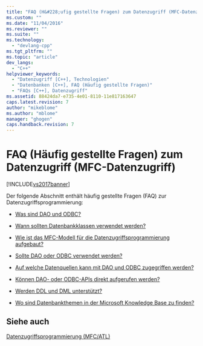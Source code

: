 ```yaml
---
title: "FAQ (H&#228;ufig gestellte Fragen) zum Datenzugriff (MFC-Datenzugriff) | Microsoft Docs"
ms.custom: ""
ms.date: "11/04/2016"
ms.reviewer: ""
ms.suite: ""
ms.technology: 
  - "devlang-cpp"
ms.tgt_pltfrm: ""
ms.topic: "article"
dev_langs: 
  - "C++"
helpviewer_keywords: 
  - "Datenzugriff [C++], Technologien"
  - "Datenbanken [C++], FAQ (Häufig gestellte Fragen)"
  - "FAQs [C++], Datenzugriff"
ms.assetid: 88424da7-e735-4e01-8110-11e817163647
caps.latest.revision: 7
author: "mikeblome"
ms.author: "mblome"
manager: "ghogen"
caps.handback.revision: 7
---
```

# FAQ (H&#228;ufig gestellte Fragen) zum Datenzugriff (MFC-Datenzugriff)
[!INCLUDE[vs2017banner](../assembler/inline/includes/vs2017banner.md)]

Der folgende Abschnitt enthält häufig gestellte Fragen \(FAQ\) zur Datenzugriffsprogrammierung:  
  
-   [Was sind DAO und ODBC?](../data/what-are-dao-and-odbc-q.md)  
  
-   [Wann sollten Datenbankklassen verwendet werden?](../data/when-should-i-use-the-database-classes-q.md)  
  
-   [Wie ist das MFC\-Modell für die Datenzugriffsprogrammierung aufgebaut?](../data/what-is-the-mfc-database-programming-model-q.md)  
  
-   [Sollte DAO oder ODBC verwendet werden?](../data/should-i-use-dao-or-odbc-q.md)  
  
-   [Auf welche Datenquellen kann mit DAO und ODBC zugegriffen werden?](../data/what-data-sources-can-i-access-with-dao-and-odbc-q.md)  
  
-   [Können DAO\- oder ODBC\-APIs direkt aufgerufen werden?](../data/can-i-call-dao-or-odbc-directly-q.md)  
  
-   [Werden DDL und DML unterstützt?](../data/are-ddl-and-dml-supported-q.md)  
  
-   [Wo sind Datenbankthemen in der Microsoft Knowledge Base zu finden?](../data/where-can-i-find-microsoft-knowledge-base-articles-on-database-topics-q.md)  
  
## Siehe auch  
 [Datenzugriffsprogrammierung \(MFC\/ATL\)](../data/data-access-programming-mfc-atl.md)